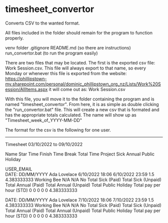 # timesheet_convertor
Converts CSV to the wanted format.


All files included in the folder should remain for the program to function properly.

venv folder
.gitignore
README.md (so there are instructions)
run_convertor.bat (to run the program easily)

There are two files that may be located. The first is the exported csv file: Work Session.csv. 
This file will always export to that name, so every Monday or whenever this file is exported from the 
website: https://phillipstown-my.sharepoint.com/personal/dominic_phillipstown_org_nz/Lists/Work%20Session/AllItems.aspx
it will come out as: Work Session.csv

With this file, you will move it to the folder containing the program and is named "timesheet_convertor". 
From here, it is as simple as double clicking the "run_convertor.bat" file. This will create a new csv that is 
formated and has the appropriate totals calculated. The name will show up as "Timesheet_week_of_YYYY-MM-DD"

The format for the csv is the following for one user. 

___________________________________________________________________________________
Timesheet		03/10/2022 to 09/10/2022						
								
Name	         Star Time	        Finish Time   	  Break	    Total Time	         Project	      Sick	  Annual	  Public Holiday

USER_EMAIL  
DATE: DD/MM/YYYY
Ada Lovelace	6/10/2022 18:06	    6/10/2022 23:59	    1.5	    4.383333333	      Working Bee	       N/A	   N/A	        No
Total Sick (Paid)	Total Sick (Unpaid)	Total Annual (Paid)	Total Annual (Unpaid)	Total Public Holiday	Total pay per hour (STD)
0	                        0         	           0	              0	                      0	                  4.383333333		

DATE: DD/MM/YYYY
Ada Lovelace	7/10/2022 18:06	    7/10/2022 23:59	    1.5	    4.383333333	      Working Bee	       N/A	   N/A	        No
Total Sick (Paid)	Total Sick (Unpaid)	Total Annual (Paid)	Total Annual (Unpaid)	Total Public Holiday	Total pay per hour (STD)
0	                        0         	           0	              0	                      0	                  4.383333333		

